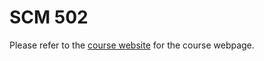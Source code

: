 # SCM 502

Please refer to the [course website](https://harish-guda.github.io/scm-502/) for the course webpage. 
